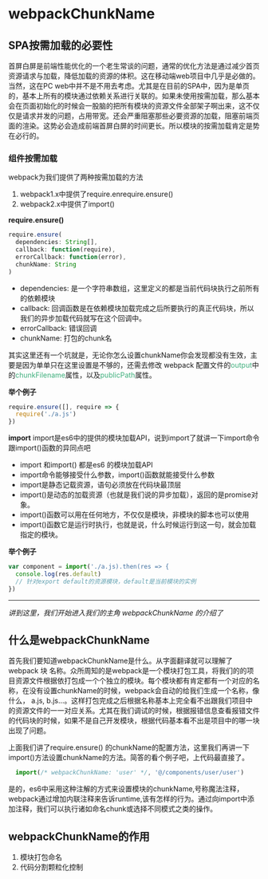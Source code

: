 # webpackChunkName

## SPA按需加载的必要性

 首屏白屏是前端性能优化的一个老生常谈的问题，通常的优化方法是通过减少首页资源请求与加载，降低加载的资源的体积。这在移动端web项目中几乎是必做的。
 当然，这在PC web中并不是不用去考虑。尤其是在目前的SPA中，因为是单页的，基本上所有的模块通过依赖关系进行关联的。如果未使用按需加载，那么基本会在页面初始化的时候会一股脑的把所有模块的资源文件全部架子啊出来，这不仅仅是请求并发的问题，占用带宽。还会严重阻塞那些必要资源的加载，阻塞前端页面的渲染。这势必会造成前端首屏白屏的时间更长。所以模块的按需加载肯定是势在必行的。

### 组件按需加载
webpack为我们提供了两种按需加载的方法

1. webpack1.x中提供了require.enrequire.ensure()
2. webpack2.x中提供了import()

**require.ensure()**

``` js
require.ensure(
  dependencies: String[],
  callback: function(require),
  errorCallback: function(error),
  chunkName: String
)
```
- dependencies: 是一个字符串数组，这里定义的都是当前代码块执行之前所有的依赖模块
- callback: 回调函数是在依赖模块加载完成之后所要执行的真正代码块，所以我们的异步加载代码就写在这个回调中。
- errorCallback: 错误回调
- chunkName: 打包的chunk名

其实这里还有一个坑就是，无论你怎么设置chunkName你会发现都没有生效，主要是因为单单只在这里设置是不够的，还需去修改 webpack 配置文件的<font color=#3eaf7c>output</font>中的<font color=#3eaf7c>chunkFilename</font>属性，以及<font color=#3eaf7c>publicPath</font>属性。

**举个例子**
``` js
require.ensure([], require => {
  require('./a.js')
})
```


**import**
import是es6中的提供的模块加载API，说到import了就讲一下import命令跟import()函数的异同点吧

- import 和import() 都是es6 的模块加载API
- import命令能够接受什么参数，import()函数就能接受什么参数
- import是静态记载资源，语句必须放在代码块最顶层
- import()是动态的加载资源（也就是我们说的异步加载），返回的是promise对象。
- import()函数可以用在任何地方，不仅仅是模块，非模块的脚本也可以使用
- import()函数它是运行时执行，也就是说，什么时候运行到这一句，就会加载指定的模块。

**举个例子**
``` js
var component = import('./a.js).then(res => {
  console.log(res.default)
  // 针对export default的资源模块，default是当前模块的实例
})
```

- - -

_*讲到这里，我们开始进入我们的主角 webpackChunkName 的介绍了*_
  

## 什么是webpackChunkName

首先我们要知道webpackChunkName是什么。从字面翻译就可以理解了webpack 块 名称。众所周知的是webpack是一个模块打包工具，将我们的的项目资源文件根据依打包成一个个独立的模块。每个模块都有肯定都有一个对应的名称，在没有设置chunkName的时候，webpack会自动的给我们生成一个名称，像什么， a.js, b.js...。这样打包完成之后根据名称基本上完全看不出跟我们项目中的资源文件的一一对应关系。尤其在我们调试的时候，根据报错信息查看报错文件的代码块的时候，如果不是自己开发模块，根据代码基本看不出是项目中的哪一块出现了问题。

上面我们讲了require.ensure() 的chunkName的配置方法，这里我们再讲一下import()方法设置chunkName的方法。简答的看个例子吧，上代码最直接了。
``` js
  import(/* webpackChunkName: 'user' */, '@/components/user/user')
```
是的，es6中采用这种注解的方式来设置模块的chunkName,号称魔法注释，webpack通过增加内联注释来告诉runtime,该有怎样的行为。通过向import中添加注释，我们可以执行诸如命名chunk或选择不同模式之类的操作。


## webpackChunkName的作用
1. 模块打包命名
2. 代码分割颗粒化控制
